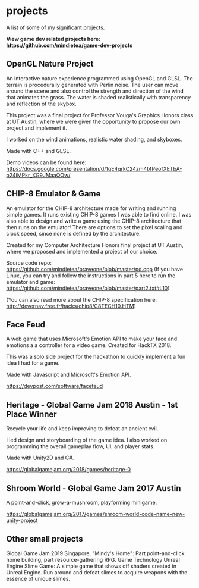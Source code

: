 # projects

A list of some of my significant projects.

**View game dev related projects here: https://github.com/mindietea/game-dev-projects**

## OpenGL Nature Project

An interactive nature experience programmed using OpenGL and GLSL. The terrain is procedurally generated with Perlin noise. The user can move around the scene and also control the strength and direction of the wind that animates the grass. The water is shaded realistically with transparency and reflection of the skybox.

This project was a final project for Professor Vouga's Graphics Honors class at UT Austin, where we were given the opportunity to propose our own project and implement it.

I worked on the wind animations, realistic water shading, and skyboxes.

Made with C++ and GLSL.

Demo videos can be found here: https://docs.google.com/presentation/d/1qE4qrkC24zm4t4PeofXETbA-o24iMPkr_XG9JMaaQOw/

## CHIP-8 Emulator & Game

An emulator for the CHIP-8 architecture made for writing and running simple games. It runs existing CHIP-8 games I was able to find online. I was also able to design and write a game using the CHIP-8 architecture that then runs on the emulator! There are options to set the pixel scaling and clock speed, since none is defined by the architecture.

Created for my Computer Architecture Honors final project at UT Austin, where we proposed and implemented a project of our choice.

Source code repo: https://github.com/mindietea/braveone/blob/master/pd.cpp
(If you have Linux, you can try and follow the instructions in part 5 here to run the emulator and game: https://github.com/mindietea/braveone/blob/master/part2.txt#L10)

(You can also read more about the CHIP-8 specification here: http://devernay.free.fr/hacks/chip8/C8TECH10.HTM)

## Face Feud

A web game that uses Microsoft's Emotion API to make your face and emotions a a controller for a video game.
Created for HackTX 2018.

This was a solo side project for the hackathon to quickly implement a fun idea I had for a game.

Made with Javascript and Microsoft's Emotion API.

https://devpost.com/software/facefeud

## Heritage - Global Game Jam 2018 Austin - 1st Place Winner

Recycle your life and keep improving to defeat an ancient evil.

I led design and storyboarding of the game idea. I also worked on programming the overall gameplay flow, UI, and player stats.

Made with Unity2D and C#.

https://globalgamejam.org/2018/games/heritage-0

## Shroom World - Global Game Jam 2017 Austin

A point-and-click, grow-a-mushroom, playforming minigame.

https://globalgamejam.org/2017/games/shroom-world-code-name-new-unity-project

## Other small projects

Global Game Jam 2019 Singapore, "Mindy's Home": Part point-and-click home building, part resource-gathering RPG.
Game Technology Unreal Engine Slime Game: A simple game that shows off shaders created in Unreal Engine. Run around and defeat slimes to acquire weapons with the essence of unique slimes.
